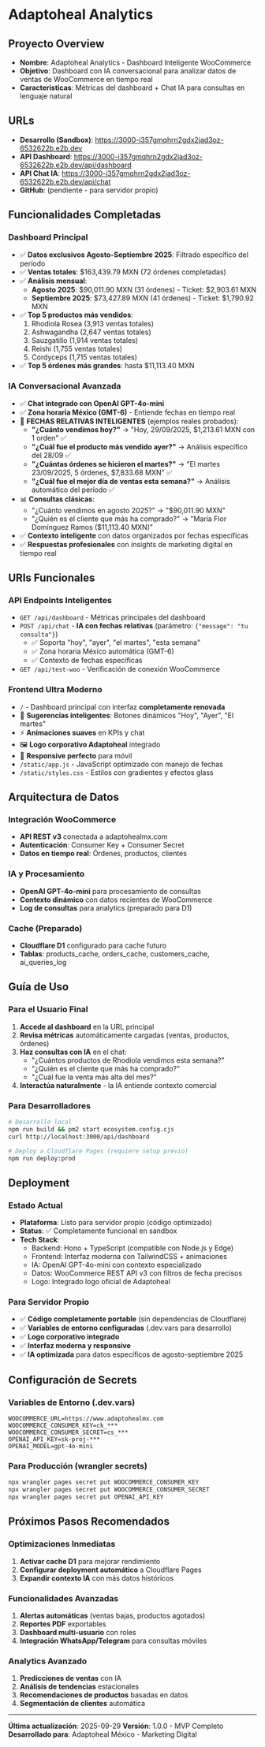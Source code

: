 # Adaptoheal Analytics

## Proyecto Overview
- **Nombre**: Adaptoheal Analytics - Dashboard Inteligente WooCommerce
- **Objetivo**: Dashboard con IA conversacional para analizar datos de ventas de WooCommerce en tiempo real
- **Características**: Métricas del dashboard + Chat IA para consultas en lenguaje natural

## URLs
- **Desarrollo (Sandbox)**: https://3000-i357gmqhrn2gdx2jad3oz-6532622b.e2b.dev
- **API Dashboard**: https://3000-i357gmqhrn2gdx2jad3oz-6532622b.e2b.dev/api/dashboard
- **API Chat IA**: https://3000-i357gmqhrn2gdx2jad3oz-6532622b.e2b.dev/api/chat
- **GitHub**: (pendiente - para servidor propio)

## Funcionalidades Completadas

### Dashboard Principal
- ✅ **Datos exclusivos Agosto-Septiembre 2025**: Filtrado específico del período
- ✅ **Ventas totales**: $163,439.79 MXN (72 órdenes completadas)
- ✅ **Análisis mensual**:
  - **Agosto 2025**: $90,011.90 MXN (31 órdenes) - Ticket: $2,903.61 MXN
  - **Septiembre 2025**: $73,427.89 MXN (41 órdenes) - Ticket: $1,790.92 MXN
- ✅ **Top 5 productos más vendidos**:
  1. Rhodiola Rosea (3,913 ventas totales)
  2. Ashwagandha (2,647 ventas totales)
  3. Sauzgatillo (1,914 ventas totales)
  4. Reishi (1,755 ventas totales)
  5. Cordyceps (1,715 ventas totales)
- ✅ **Top 5 órdenes más grandes**: hasta $11,113.40 MXN

### IA Conversacional Avanzada
- ✅ **Chat integrado con OpenAI GPT-4o-mini**
- ✅ **Zona horaria México (GMT-6)** - Entiende fechas en tiempo real
- 🧠 **FECHAS RELATIVAS INTELIGENTES** (ejemplos reales probados):
  - **"¿Cuánto vendimos hoy?"** → "Hoy, 29/09/2025, $1,213.61 MXN con 1 orden" ✅
  - **"¿Cuál fue el producto más vendido ayer?"** → Análisis específico del 28/09 ✅
  - **"¿Cuántas órdenes se hicieron el martes?"** → "El martes 23/09/2025, 5 órdenes, $7,833.68 MXN" ✅
  - **"¿Cuál fue el mejor día de ventas esta semana?"** → Análisis automático del período ✅
- 📊 **Consultas clásicas**:
  - "¿Cuánto vendimos en agosto 2025?" → "$90,011.90 MXN"
  - "¿Quién es el cliente que más ha comprado?" → "María Flor Domínguez Ramos ($11,113.40 MXN)"
- ✅ **Contexto inteligente** con datos organizados por fechas específicas
- ✅ **Respuestas profesionales** con insights de marketing digital en tiempo real

## URIs Funcionales

### API Endpoints Inteligentes
- `GET /api/dashboard` - Métricas principales del dashboard
- `POST /api/chat` - **IA con fechas relativas** (parámetro: `{"message": "tu consulta"}`)
  - ✅ Soporta "hoy", "ayer", "el martes", "esta semana"
  - ✅ Zona horaria México automática (GMT-6)
  - ✅ Contexto de fechas específicas
- `GET /api/test-woo` - Verificación de conexión WooCommerce

### Frontend Ultra Moderno
- `/` - Dashboard principal con interfaz **completamente renovada**
- 🎯 **Sugerencias inteligentes**: Botones dinámicos "Hoy", "Ayer", "El martes"
- ⚡ **Animaciones suaves** en KPIs y chat
- 🖼️ **Logo corporativo Adaptoheal** integrado
- 📱 **Responsive perfecto** para móvil
- `/static/app.js` - JavaScript optimizado con manejo de fechas
- `/static/styles.css` - Estilos con gradientes y efectos glass

## Arquitectura de Datos

### Integración WooCommerce
- **API REST v3** conectada a adaptohealmx.com
- **Autenticación**: Consumer Key + Consumer Secret
- **Datos en tiempo real**: Órdenes, productos, clientes

### IA y Procesamiento
- **OpenAI GPT-4o-mini** para procesamiento de consultas
- **Contexto dinámico** con datos recientes de WooCommerce
- **Log de consultas** para analytics (preparado para D1)

### Cache (Preparado)
- **Cloudflare D1** configurado para cache futuro
- **Tablas**: products_cache, orders_cache, customers_cache, ai_queries_log

## Guía de Uso

### Para el Usuario Final
1. **Accede al dashboard** en la URL principal
2. **Revisa métricas** automáticamente cargadas (ventas, productos, órdenes)
3. **Haz consultas con IA** en el chat:
   - "¿Cuántos productos de Rhodiola vendimos esta semana?"
   - "¿Quién es el cliente que más ha comprado?"
   - "¿Cuál fue la venta más alta del mes?"
4. **Interactúa naturalmente** - la IA entiende contexto comercial

### Para Desarrolladores
```bash
# Desarrollo local
npm run build && pm2 start ecosystem.config.cjs
curl http://localhost:3000/api/dashboard

# Deploy a Cloudflare Pages (requiere setup previo)
npm run deploy:prod
```

## Deployment

### Estado Actual
- **Plataforma**: Listo para servidor propio (código optimizado)
- **Status**: ✅ Completamente funcional en sandbox
- **Tech Stack**: 
  - Backend: Hono + TypeScript (compatible con Node.js y Edge)
  - Frontend: Interfaz moderna con TailwindCSS + animaciones
  - IA: OpenAI GPT-4o-mini con contexto especializado
  - Datos: WooCommerce REST API v3 con filtros de fecha precisos
  - Logo: Integrado logo oficial de Adaptoheal

### Para Servidor Propio
- ✅ **Código completamente portable** (sin dependencias de Cloudflare)
- ✅ **Variables de entorno configuradas** (.dev.vars para desarrollo)
- ✅ **Logo corporativo integrado**
- ✅ **Interfaz moderna y responsive**
- ✅ **IA optimizada** para datos específicos de agosto-septiembre 2025

## Configuración de Secrets

### Variables de Entorno (.dev.vars)
```
WOOCOMMERCE_URL=https://www.adaptohealmx.com
WOOCOMMERCE_CONSUMER_KEY=ck_***
WOOCOMMERCE_CONSUMER_SECRET=cs_***
OPENAI_API_KEY=sk-proj-***
OPENAI_MODEL=gpt-4o-mini
```

### Para Producción (wrangler secrets)
```bash
npx wrangler pages secret put WOOCOMMERCE_CONSUMER_KEY
npx wrangler pages secret put WOOCOMMERCE_CONSUMER_SECRET  
npx wrangler pages secret put OPENAI_API_KEY
```

## Próximos Pasos Recomendados

### Optimizaciones Inmediatas
1. **Activar cache D1** para mejorar rendimiento
2. **Configurar deployment automático** a Cloudflare Pages
3. **Expandir contexto IA** con más datos históricos

### Funcionalidades Avanzadas
1. **Alertas automáticas** (ventas bajas, productos agotados)
2. **Reportes PDF** exportables
3. **Dashboard multi-usuario** con roles
4. **Integración WhatsApp/Telegram** para consultas móviles

### Analytics Avanzado
1. **Predicciones de ventas** con IA
2. **Análisis de tendencias** estacionales
3. **Recomendaciones de productos** basadas en datos
4. **Segmentación de clientes** automática

---

**Última actualización**: 2025-09-29
**Versión**: 1.0.0 - MVP Completo
**Desarrollado para**: Adaptoheal México - Marketing Digital